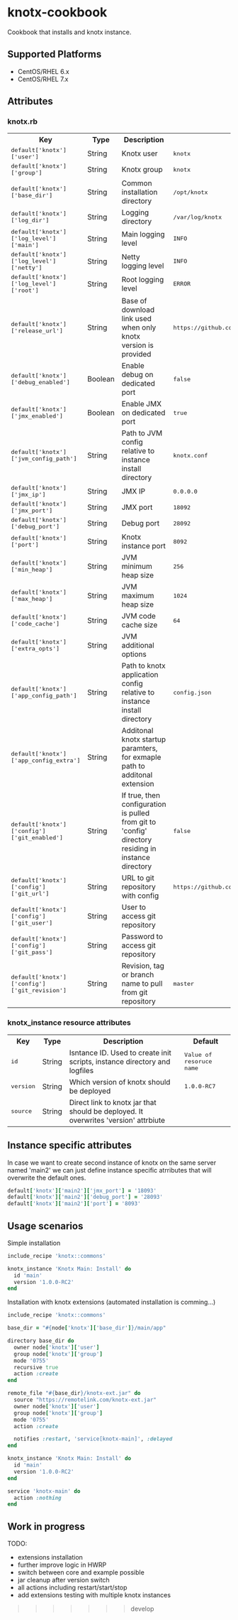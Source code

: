 # knotx-cookbook

Cookbook that installs and knotx instance.

## Supported Platforms

* CentOS/RHEL 6.x 
* CentOS/RHEL 7.x

## Attributes

### knotx.rb

<table>
  <tr>
    <th>Key</th>
    <th>Type</th>
    <th>Description</th>
    <th>Default</th>
  </tr>
  <tr>
    <td><tt>default['knotx']['user']</tt></td>
    <td>String</td>
    <td>
      Knotx user
    </td>
    <td><tt>knotx</tt></td>
  </tr>
  <tr>
    <td><tt>default['knotx']['group']</tt></td>
    <td>String</td>
    <td>
      Knotx group
    </td>
    <td><tt>knotx</tt></td>
  </tr>
  <tr>
    <td><tt>default['knotx']['base_dir']</tt></td>
    <td>String</td>
    <td>
      Common installation directory
    </td>
    <td><tt>/opt/knotx</tt></td>
  </tr>
  <tr>
    <td><tt>default['knotx']['log_dir']</tt></td>
    <td>String</td>
    <td>
      Logging directory
    </td>
    <td><tt>/var/log/knotx</tt></td>
  </tr>
  <tr>
    <td><tt>default['knotx']['log_level']['main']</tt></td>
    <td>String</td>
    <td>
      Main logging level
    </td>
    <td><tt>INFO</tt></td>
  </tr>
  <tr>
    <td><tt>default['knotx']['log_level']['netty']</tt></td>
    <td>String</td>
    <td>
      Netty logging level
    </td>
    <td><tt>INFO</tt></td>
  </tr>
  <tr>
    <td><tt>default['knotx']['log_level']['root']</tt></td>
    <td>String</td>
    <td>
      Root logging level
    </td>
    <td><tt>ERROR</tt></td>
  </tr>
  <tr>
    <td><tt>default['knotx']['release_url']</tt></td>
    <td>String</td>
    <td>
      Base of download link used when only knotx version is provided
    </td>
    <td><tt>https://github.com/Cognifide/knotx/releases/download</tt></td>
  </tr>
  <tr>
    <td><tt>default['knotx']['debug_enabled']</tt></td>
    <td>Boolean</td>
    <td>
      Enable debug on dedicated port
    </td>
    <td><tt>false</tt></td>
  </tr>
  <tr>
    <td><tt>default['knotx']['jmx_enabled']</tt></td>
    <td>Boolean</td>
    <td>
      Enable JMX on dedicated port
    </td>
    <td><tt>true</tt></td>
  </tr>
  <tr>
    <td><tt>default['knotx']['jvm_config_path']</tt></td>
    <td>String</td>
    <td>
      Path to JVM config relative to instance install directory
    </td>
    <td><tt>knotx.conf</tt></td>
  </tr>
  <tr>
    <td><tt>default['knotx']['jmx_ip']</tt></td>
    <td>String</td>
    <td>
      JMX IP
    </td>
    <td><tt>0.0.0.0</tt></td>
  </tr>
  <tr>
    <td><tt>default['knotx']['jmx_port']</tt></td>
    <td>String</td>
    <td>
      JMX port
    </td>
    <td><tt>18092</tt></td>
  </tr>
  <tr>
    <td><tt>default['knotx']['debug_port']</tt></td>
    <td>String</td>
    <td>
      Debug port
    </td>
    <td><tt>28092</tt></td>
  </tr>
  <tr>
    <td><tt>default['knotx']['port']</tt></td>
    <td>String</td>
    <td>
      Knotx instance port
    </td>
    <td><tt>8092</tt></td>
  </tr>
  <tr>
    <td><tt>default['knotx']['min_heap']</tt></td>
    <td>String</td>
    <td>
      JVM minimum heap size
    </td>
    <td><tt>256</tt></td>
  </tr>
  <tr>
    <td><tt>default['knotx']['max_heap']</tt></td>
    <td>String</td>
    <td>
      JVM maximum heap size
    </td>
    <td><tt>1024</tt></td>
  </tr>
  <tr>
    <td><tt>default['knotx']['code_cache']</tt></td>
    <td>String</td>
    <td>
      JVM code cache size
    </td>
    <td><tt>64</tt></td>
  </tr>
  <tr>
    <td><tt>default['knotx']['extra_opts']</tt></td>
    <td>String</td>
    <td>
      JVM additional options
    </td>
    <td><tt></tt></td>
  </tr>
  <tr>
    <td><tt>default['knotx']['app_config_path']</tt></td>
    <td>String</td>
    <td>
      Path to knotx application config relative to instance install directory
    </td>
    <td><tt>config.json</tt></td>
  </tr>
  <tr>
    <td><tt>default['knotx']['app_config_extra']</tt></td>
    <td>String</td>
    <td>
      Additonal knotx startup paramters, for exmaple path to additonal extension
    </td>
    <td><tt></tt></td>
  </tr>
  <tr>
    <td><tt>default['knotx']['config']['git_enabled']</tt></td>
    <td>String</td>
    <td>
      If true, then configuration is pulled from git to 'config' directory residing in instance directory 
    </td>
    <td><tt>false</tt></td>
  </tr>
  <tr>
    <td><tt>default['knotx']['config']['git_url']</tt></td>
    <td>String</td>
    <td>
      URL to git repository with config
    </td>
    <td><tt>https://github.com/Cognifide/knotx.git</tt></td>
  </tr>
  <tr>
    <td><tt>default['knotx']['config']['git_user']</tt></td>
    <td>String</td>
    <td>
      User to access git repository
    </td>
    <td><tt></tt></td>
  </tr>
  <tr>
    <td><tt>default['knotx']['config']['git_pass']</tt></td>
    <td>String</td>
    <td>
      Password to access git repository
    </td>
    <td><tt></tt></td>
  </tr>
  <tr>
    <td><tt>default['knotx']['config']['git_revision']</tt></td>
    <td>String</td>
    <td>
      Revision, tag or branch name to pull from git repository
    </td>
    <td><tt>master</tt></td>
  </tr>
</table>

### knotx_instance resource attributes

<table>
  <tr>
    <th>Key</th>
    <th>Type</th>
    <th>Description</th>
    <th>Default</th>
  </tr>
  <tr>
    <td><tt>id</tt></td>
    <td>String</td>
    <td>
      Isntance ID. Used to create init scripts, instance directory and logfiles
    </td>
    <td><tt>Value of resoruce name</tt></td>
  </tr>
  <tr>
    <td><tt>version</tt></td>
    <td>String</td>
    <td>
      Which version of knotx should be deployed
    </td>
    <td><tt>1.0.0-RC7</tt></td>
  </tr>
  <tr>
    <td><tt>source</tt></td>
    <td>String</td>
    <td>
      Direct link to knotx jar that should be deployed. It overwrites 'version' attrbiute
    </td>
    <td><tt></tt></td>
  </tr>
</table>

## Instance specific attributes

In case we want to create second instance of knotx on the same server
named 'main2' we can just define instance specific atrributes that will 
overwrite the default ones.

```ruby
default['knotx']['main2']['jmx_port'] = '18093'
default['knotx']['main2']['debug_port'] = '28093'
default['knotx']['main2']['port'] = '8093'
```

## Usage scenarios

Simple installation

```ruby
include_recipe 'knotx::commons'

knotx_instance 'Knotx Main: Install' do
  id 'main'
  version '1.0.0-RC2'
end
```

Installation with knotx extensions (automated installation is comming...)

```ruby
include_recipe 'knotx::commons'

base_dir = "#{node['knotx']['base_dir']}/main/app"

directory base_dir do
  owner node['knotx']['user']
  group node['knotx']['group']
  mode '0755'
  recursive true
  action :create
end

remote_file "#{base_dir}/knotx-ext.jar" do
  source "https://remotelink.com/knotx-ext.jar"
  owner node['knotx']['user']
  group node['knotx']['group']
  mode '0755'
  action :create

  notifies :restart, 'service[knotx-main]', :delayed
end 

knotx_instance 'Knotx Main: Install' do
  id 'main'
  version '1.0.0-RC2'
end

service 'knotx-main' do
  action :nothing
end

```

## Work in progress ##

TODO:
* extensions installation
* further improve logic in HWRP
* switch between core and example possible
* jar cleanup after version switch
* all actions including restart/start/stop
* add extensions testing with multiple knotx instances
>>>>>>> develop

